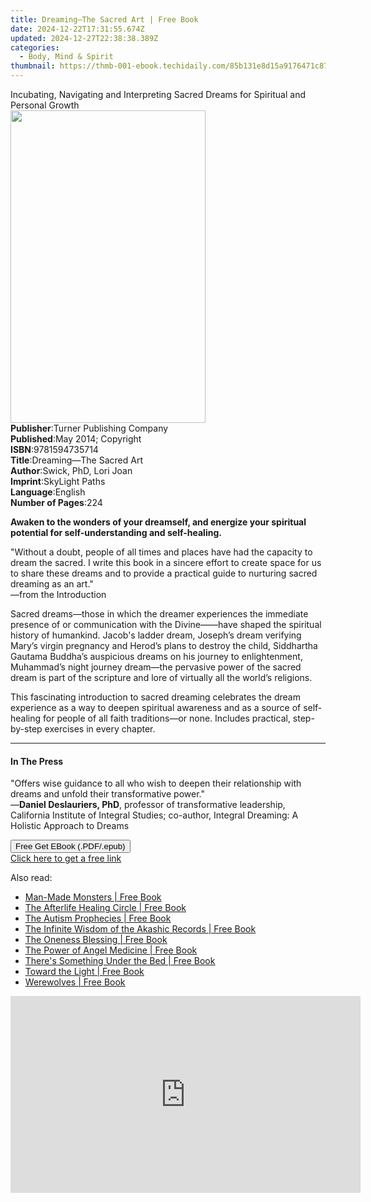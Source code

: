 ```yaml
---
title: Dreaming—The Sacred Art | Free Book
date: 2024-12-22T17:31:55.674Z
updated: 2024-12-27T22:38:38.389Z
categories:
  - Body, Mind & Spirit
thumbnail: https://thmb-001-ebook.techidaily.com/85b131e8d15a9176471c875231b021f216f17320bf5fdb0954851d9ad43d2ac1.jpg
---
```

<main id="book-container">
  <div class="flex flex-col">
    <div class="book-brief flex-1 py-6 px-4 sm:p-6 md:py-10 md:px-8">
      <!-- brief-->
      <div class="book-brief-main">
        Incubating, Navigating and Interpreting Sacred Dreams for Spiritual and
        Personal Growth
      </div>
    </div>
    <div
      class="book-meta-info flex-1 grid gap-4 col-start-1 col-end-3 row-start-1 sm:mb-6 sm:grid-cols-4 lg:gap-6 lg:col-start-2 lg:row-end-6 lg:row-span-6 lg:mb-0"
    >
      <div
        class="book-meta-info-left place-content-center mt-4 p-4 text-sm leading-6 col-start-2 col-span-2 dark:text-slate-400"
      >
        <img
          class="w-full h-500 object-cover rounded-lg sm:h-255 sm:col-span-2 lg:col-span-full"
          src="https://img-001-ebook.techidaily.com/3839a3e301b8163da08a7450d3b0fb74ec30b6efebfb1072bfb8290cd15cbbb2.jpg"
          alt=""
          width="312"
          height="500"
        />
      </div>
      <div
        class="book-meta-info-right mt-2 col-start-1 row-start-2 col-span-3 self-center"
      >
        <!-- meta data  -->
        <div class="flex flex-col px-4 md:px-8">
          <div class="flex-1">
            <strong>Publisher</strong>:<span class="px-2"
              >Turner Publishing Company</span
            >
          </div>
          <div class="flex-1">
            <strong>Published</strong>:<span class="px-2"
              >May 2014; Copyright</span
            >
          </div>
          <div class="flex-1">
            <strong>ISBN</strong>:<span class="px-2">9781594735714</span>
          </div>
          <div class="flex-1">
            <strong>Title</strong>:<span class="px-2"
              >Dreaming—The Sacred Art</span
            >
          </div>
          <div class="flex-1">
            <strong>Author</strong>:<span class="px-2"
              >Swick, PhD, Lori Joan</span
            >
          </div>
          <div class="flex-1">
            <strong>Imprint</strong>:<span class="px-2">SkyLight Paths</span>
          </div>
          <div class="flex-1">
            <strong>Language</strong>:<span class="px-2">English</span>
          </div>
          <div class="flex-1">
            <strong>Number of Pages</strong>:<span class="px-2">224</span>
          </div>
        </div>
      </div>
    </div>
    <div class="book-description flex-1 py-6 px-4 sm:p-6 md:py-10 md:px-8">
      <div class="book-description-main">
        <div accordion-content="" id="description">
          <p>
            <strong
              >Awaken to the wonders of your dreamself, and energize your
              spiritual potential for self-understanding and
              self-healing.</strong
            >
          </p>
          <p>
            "Without a doubt, people of all times and places have had the
            capacity to dream the sacred. I write this book in a sincere effort
            to create space for us to share these dreams and to provide a
            practical guide to nurturing sacred dreaming as an art."<br />—from
            the Introduction
          </p>
          <p>
            Sacred dreams—those in which the dreamer experiences the immediate
            presence of or communication with the Divine——have shaped the
            spiritual history of humankind. Jacob's ladder dream, Joseph’s dream
            verifying Mary’s virgin pregnancy and Herod’s plans to destroy the
            child, Siddhartha Gautama Buddha’s auspicious dreams on his journey
            to enlightenment, Muhammad’s night journey dream—the pervasive power
            of the sacred dream is part of the scripture and lore of virtually
            all the world’s religions.
          </p>
          <p>
            This fascinating introduction to sacred dreaming celebrates the
            dream experience as a way to deepen spiritual awareness and as a
            source of self-healing for people of all faith traditions—or none.
            Includes practical, step-by-step exercises in every chapter.
          </p>
        </div>
        <div class="accordion-fader"></div>
      </div>
    </div>
    <div class="book-excerpts flex-1 py-6 px-4 sm:p-6 md:py-10 md:px-8">
      <!-- excerpts-->
      <div class="book-excerpts-main">
        <hr />
        <h4 class="placeholder placeholder-heading">
          <span>In The Press</span>
        </h4>
        <p></p>
        <p>
          "Offers wise guidance to all who wish to deepen their relationship
          with dreams and unfold their transformative power."<br />—<strong
            >Daniel Deslauriers, PhD</strong
          >, professor of transformative leadership, California Institute of
          Integral Studies; co-author, Integral Dreaming: A Holistic Approach to
          Dreams
        </p>
        <p></p>
      </div>
    </div>
    <div
      class="book-about-author flex-1 py-6 px-4 sm:p-6 md:py-10 md:px-8"
    ></div>
    <div class="book-free-get flex-1 py-6 px-4 sm:p-6 md:py-10 md:px-8">
      <button
        id="btn-free-get"
        class="bg-blue-500 hover:bg-blue-700 text-white font-bold py-2 px-4 rounded"
      >
        Free Get EBook (.PDF/.epub)
      </button>
      <div id="countdown-display" class="px-2 text-lg mt-2"></div>
      <a
        id="free-link"
        class="hidden bg-blue-500 hover:bg-blue-700 text-white font-bold py-2 px-4 rounded"
        href="https://www.ebooks.com/en-us/book/96499272/dreaming-the-sacred-art/swick-phd-lori-joan/"
        target="_blank"
        >Click here to get a free link</a
      >
    </div>
    <script>
      let countdownTime = 0;
      let countdownInterval = null;
      document
        .getElementById('btn-free-get')
        .addEventListener('click', startCountdown);
      function startCountdown() {
        countdownTime = new Date().getTime() + 60000 * 3;
        countdownInterval = setInterval(updateCountdown, 1000);
        document.getElementById('btn-free-get').disabled = true;
        document
          .getElementById('btn-free-get')
          .classList.add('bg-gray-500', 'cursor-not-allowed');
      }
      function updateCountdown() {
        let currentTime = new Date().getTime();
        let timeLeft = countdownTime - currentTime;
        let secondsLeft = Math.floor(timeLeft / 1000);
        document.getElementById('countdown-display').innerHTML =
          `Remaining time: ${secondsLeft} seconds.`;
        if (secondsLeft <= 0) {
          clearInterval(countdownInterval);
          document.getElementById('btn-free-get').classList.add('hidden');
          document.getElementById('free-link').classList.remove('hidden');
          document.getElementById('countdown-display').innerHTML = '';
        }
      }
    </script>
  </div>
</main>

<ins class="adsbygoogle"
      style="display:block"
      data-ad-client="ca-pub-7571918770474297"
      data-ad-slot="8358498916"
      data-ad-format="auto"
      data-full-width-responsive="true"></ins>
    

<span class="atpl-alsoreadstyle">Also read:</span>
<div><ul>
<li><a href="https://novels-ebooks.techidaily.com/138621369-9781601637079-man-made-monsters/"><u>Man-Made Monsters | Free Book</u></a></li>
<li><a href="https://novels-ebooks.techidaily.com/138621370-9781601633798-the-afterlife-healing-circle/"><u>The Afterlife Healing Circle | Free Book</u></a></li>
<li><a href="https://novels-ebooks.techidaily.com/138621371-9781601637345-the-autism-prophecies/"><u>The Autism Prophecies | Free Book</u></a></li>
<li><a href="https://novels-ebooks.techidaily.com/138621368-9781601634115-the-infinite-wisdom-of-the-akashic-records/"><u>The Infinite Wisdom of the Akashic Records | Free Book</u></a></li>
<li><a href="https://novels-ebooks.techidaily.com/138621361-9781601633910-the-oneness-blessing/"><u>The Oneness Blessing | Free Book</u></a></li>
<li><a href="https://novels-ebooks.techidaily.com/138621373-9781601633781-the-power-of-angel-medicine/"><u>The Power of Angel Medicine | Free Book</u></a></li>
<li><a href="https://novels-ebooks.techidaily.com/138621372-9781601637093-theres-something-under-the-bed/"><u>There's Something Under the Bed | Free Book</u></a></li>
<li><a href="https://novels-ebooks.techidaily.com/138621362-9781632659996-toward-the-light/"><u>Toward the Light | Free Book</u></a></li>
<li><a href="https://novels-ebooks.techidaily.com/138621367-9781601637635-werewolves/"><u>Werewolves | Free Book</u></a></li>
</ul></div>

<!-- affiliate ads begin -->
<iframe width="560" height="315" src="https://www.youtube.com/embed/UcplMvRBulA?si=iBonbwDS1v7RAlHK" title="YouTube video player" frameborder="0" allow="accelerometer; autoplay; clipboard-write; encrypted-media; gyroscope; picture-in-picture; web-share" referrerpolicy="strict-origin-when-cross-origin" allowfullscreen></iframe>
<!-- affiliate ads end -->

